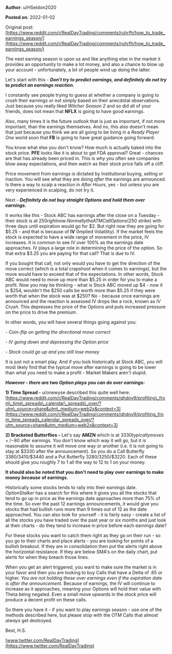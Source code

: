 **Author**: u/HSeldon2020

**Posted on**: 2022-01-02

Original post: [https://www.reddit.com/r/RealDayTrading/comments/ruhrfh/how_to_trade_earnings_season/](https://www.reddit.com/r/RealDayTrading/comments/ruhrfh/how_to_trade_earnings_season/)

The next earning season is upon us and like anything else in the market it provides an opportunity to make a lot money, and also a chance to blow up your account - unfortunately, a lot of people wind up doing the latter.

Let's start with this - ***Don't try to predict earnings, and definitely do not try to predict an earnings reaction.***

I constantly see people trying to guess at whether a company is going to *crush* their earnings or not simply based on their anecdotal observations.  Just because you really liked *Witcher Season 2* and so did all of your friends, does not mean that **NFLX** is going to have good earnings.

Also, many times it is the future outlook that is just as important, if not more important, than the earnings themselves.  And no, this also doesn't mean that just because you think we are all going to be living in a *Ready Player One* world soon that **FB** is going to have great guidance going forward.

You know what else you don't know?  How much is actually baked into the stock price.  **PFE** looks like it is about to get FDA approval? Great - chances are that has already been priced in.  This is why you often see companies blow away expectations, and then watch as their stock price falls off a cliff.  

Price movement from earnings is dictated by Institutional buying, selling or inaction.  You will see what they are doing *after* the earnings are announced.  Is there a way to scalp a reaction in *After Hours*, yes - but unless you are very experienced in scalping, do not try it.

Next - ***Definitely do not buy straight Options and hold them over earnings.***  

It works like this - Stock ABC has earnings after the close on a Tuesday - their stock is at $250 right now.   Normally the ATM Call Options ($250 strike) with three days until expiration would go for $2.  But right now they are going for $5.25 - and that is because of **IV** (Implied Volatility).  If the market feels the stock is expected to have a wide range of movement in the price, IV increases.  It is common to see IV over 100% as the earnings date approaches.  IV plays a large role in determining the price of the option.  So that extra $3.25 you are paying for that call?  That is due to IV.   

If you bought that call, not only would you have to get the direction of the move correct (which is a total crapshoot when it comes to earnings), but the move would have to exceed that of the expectations.  In other words, Stock ABC would need to move up more than $5.25 in order for you to make a profit.  Now you may be thinking - what is Stock ABC moved up $4 - now it is $254, wouldn't the $250 calls be worth more than $5.25 if they were worth that when the stock was at $250?  No - because once earnings are announced and the reaction is assessed IV drops like a rock, known as *IV Crush*.  This depresses the price of the Options and puts increased pressure on the price to drive the premium.    

In other words, you will have several things going against you:

\- *Coin-flip on getting the directional move correct*

\- *IV going down and depressing the Option price*

\- *Stock could go up and you still lose money*

It is just not a smart play.  And if you look historically at Stock ABC, you will most likely find that the typical move after earnings is going to be lower than what you need to make a profit - Market Makers aren't stupid.

***However - there are two Option plays you can do over earnings:***

**1) Time Spread -** u/onewyse described this quite well here: [https://www.reddit.com/r/RealDayTrading/comments/qhdoy9/profiting\_from\_time\_spreads\_calendar\_spreads\_over/?utm\_source=share&utm\_medium=web2x&context=3](https://www.reddit.com/r/RealDayTrading/comments/qhdoy9/profiting_from_time_spreads_calendar_spreads_over/?utm_source=share&utm_medium=web2x&context=3)

**2) Bracketed Butterflies -** Let's say **AMZN** which is at $3330 typically moves +/-$80 after earnings.  You don't know which way it will go, but it is reasonable to assume it will move one way or another (i.e. it is not going to stay at $3330 after the announcement).  So you do a Call Butterfly $3380/$3410/$3440 and a Put Butterfly $3280/$3250/$3220.   Each of these should give you roughly 7 to 1 all the way to 12 to 1 on your money.  

**It should also be noted that you don't need to play** ***over*** **earnings to make money** ***because*** **of earnings.**

Historically some stocks tends to rally into their earnings date.  *OptionStalker* has a search for this where it gives you all the stocks that tend to go up in price as the earnings date approaches more than 75% of the time.  So over the past 12 earnings announcements, it would give you stocks that had bullish runs more than 9 times out of 12 as the date approached.  You can also look for yourself - it is fairly easy - create a list of all the stocks you have traded over the past year or six months and just look at their charts - do they tend to increase in price before each earnings date?  

For these stocks you want to catch them right as they go on their run - so you go to their charts and place alerts - you are looking for points of a bullish breakout.  If they are in consolidation then put the alerts right above the horizontal resistance.  If they are below SMA's on the daily chart, put alerts for when they breach those lines.  

When you get an alert triggered, you want to make sure the market is in your favor and then you are looking to buy Calls that have a Delta of .65 or higher.  *You are not holding these over earnings even if the expiration date is after the announcement.*  Because of earnings, the IV will continue to increase as it approaches, meaning your Options will hold their value with Theta being negated.  Even a small move upwards in the stock price will produce a decent profit on these calls. 

So there you have it - if you want to play earnings season - use one of the methods described here, but please stop with the OTM Calls that almost *always* get destroyed. 

Best, H.S.

[www.twitter.com/RealDayTrading](https://www.twitter.com/RealDayTrading)